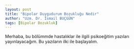 ```yaml
---
layout: post
title: "Bipolar Duygudurum Bozukluğu Nedir"
author: "Uzm. Dr. İsmail BUÇGÜN"
tags: [Bipolar Bozukluk]
---
```


Merhaba, bu bölümmde hastalıklar ile ilgili psikoeğitim yazıları yayınlayacağım. Bu yazıların ilki ile başlayalım.
